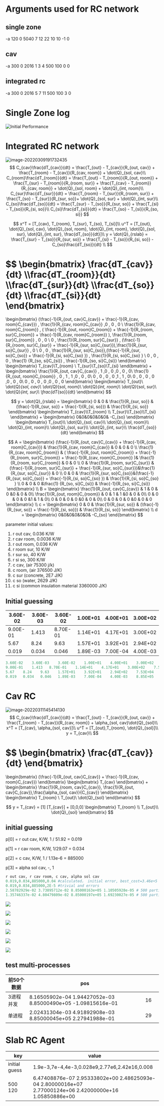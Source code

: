 # Arguments used for RC network

## single zone

-a 120 0 5040 7 12 22 10 10 -1 0

## cav

-a 300 0 2016 1 3 4 500 100 0 0

## integrated rc

-a 300 0 2016 5 7 11 500 100 3 0

# Single Zone log

![Initial Performance](_3_rs_rc_py3/single_zone_swarm_performance.png)

# Integrated RC network

![image-20220309191732435](C:\Users\wulic\AppData\Roaming\Typora\typora-user-images\image-20220309191732435.png)
$$
C_{cav}\frac{dT_{cav}}{dt} = \frac{T_{out} - T_{cav}}{R_{out, cav}} + \frac{T_{room} - T_{cav}}{R_{cav, room}} + \dot{Q}_{sol, cav}\\
C_{room}\frac{dT_{room}}{dt} = \frac{T_{out} - T_{room}}{R_{out, room}} + \frac{T_{sur} - T_{room}}{R_{room, sur}} + \frac{T_{cav} - T_{room}}{R_{cav, room}} + \dot{Q}_{sol, room} + \dot{Q}_{int, room}\\
C_{sur}\frac{dT_{sur}}{dt} = \frac{T_{room} - T_{sur}}{R_{room, sur}} + \frac{T_{so} - T_{sur}}{R_{sur, so}}+ \dot{Q}_{sol, sur} + \dot{Q}_{int, sur}\\
C_{so}\frac{dT_{so}}{dt} = \frac{T_{sur} - T_{so}}{R_{sur, so}} + \frac{T_{si} - T_{so}}{R_{si, so}}\\
C_{si}\frac{dT_{si}}{dt} = \frac{T_{so} - T_{si}}{R_{so, si}}
$$

$$
x^T = [T_{cav}, T_{room}, T_{sur}, T_{so}, T_{si}]\\
u^T = [T_{out}, \dot{Q}_{sol, cav}, \dot{Q}_{sol, room}, \dot{Q}_{int, room}, \dot{Q}_{sol, sur}, \dot{Q}_{int, sur}, \frac{dT_{so}}{dt}]\\
y = \dot{Q}_{rslab} = \frac{T_{sur} - T_{so}}{R_{sur, so}} + \frac{T_{si} - T_{so}}{R_{si, so}} - C_{so}\frac{dT_{so}}{dt} \\
$$

$$
\begin{bmatrix}
    \frac{dT_{cav}}{dt} \\\frac{dT_{room}}{dt} \\\frac{dT_{sur}}{dt} \\\frac{dT_{so}}{dt} \\\frac{dT_{si}}{dt}
\end{bmatrix}
=
\begin{bmatrix}
(\frac{-1}{R_{out, cav}C_{cav}} + \frac{-1}{R_{cav, room}C_{cav}}) ,   \frac{1}{R_{cav, room}C_{cav}} ,0 , 0 , 0 \\
\frac{1}{R_{cav, room}C_{room}} ,  ( \frac{-1}{R_{out, room}C_{room}} + \frac{-1}{R_{room, sur}C_{room}} + \frac{-1}{R_{cav, room}C_{room}} ), \frac{1}{R_{room, sur}C_{room}} , 0 , 0 \\
0 ,   \frac{1}{R_{room, sur}C_{sur}} , (\frac{-1}{R_{room, sur}C_{sur}} + \frac{-1}{R_{sur, so}C_{sur}}),\frac{1}{R_{sur, so}C_{sur}} , 0 \\
0 ,  0 ,  \frac{1}{R_{sur, so}C_{so}},(\frac{-1}{R_{sur, so}C_{so}} + \frac{-1}{R_{si, so}C_{so} }) , \frac{1}{R_{si, so}C_{so} } \\
0 , 0 , 0 , \frac{1} {R_{so, si}C_{si}} , \frac{-1}{R_{so, si}C_{si}}
\end{bmatrix}
\begin{bmatrix}
	T_{cav}\\T_{room} \\ T_{sur}\\T_{so}\\T_{si}
\end{bmatrix}
+
\begin{bmatrix}
\frac{1}{R_{out, cav}C_{cav}}  , 1 ,0 , 0 ,0 , 0 , 0\\
\frac{1}{R_{out, room}C_{room}}  , 0 , 1 , 1 ,0 , 0 , 0\\
0 , 0 , 0 , 0 ,1 , 1 , 0\\
0 , 0 , 0 , 0 ,0 , 0 , 0\\
0 , 0 , 0 , 0 ,0 , 0 , 0
\end{bmatrix}
\begin{bmatrix}
	T_{out}\\ \dot{Q}_{sol, cav}\\ \dot{Q}_{sol, room}\\ \dot{Q}_{int, room}\\ \dot{Q}_{sol, sur}\\ \dot{Q}_{int, sur}\\ \frac{dT_{so}}{dt}
\end{bmatrix}
$$

$$
y = \dot{Q}_{rslab} =
\begin{bmatrix}
0 & 0 & \frac{1}{R_{sur, so}} & (\frac{-1}{R_{sur, so}} + \frac{-1}{R_{si, so}}) & \frac{1}{R_{si, so}}
\end{bmatrix}
\begin{bmatrix}
	T_{cav}\\T_{room} \\ T_{sur}\\T_{so}\\T_{si}
\end{bmatrix}
+
\begin{bmatrix}
0&0&0&0&0&0& -C_{so}
\end{bmatrix}
\begin{bmatrix}
	T_{out}\\ \dot{Q}_{sol, cav}\\ \dot{Q}_{sol, room}\\ \dot{Q}_{int, room}\\ \dot{Q}_{sol, sur}\\ \dot{Q}_{int, sur}\\ \frac{dT_{so}}{dt}
\end{bmatrix}
$$

$$
A = 
\begin{bmatrix}
(\frac{-1}{R_{out, cav}C_{cav}} + \frac{-1}{R_{cav, room}C_{cav}}) &   \frac{1}{R_{cav, room}C_{cav}} & 0 & 0 & 0 \\
\frac{1}{R_{cav, room}C_{room}} &  ( \frac{-1}{R_{out, room}C_{room}} + \frac{-1}{R_{room, sur}C_{room}} + \frac{-1}{R_{cav, room}C_{room}} )& \frac{1}{R_{room, sur}C_{room}} & 0 & 0 \\
0 &   \frac{1}{R_{room, sur}C_{sur}} &  (\frac{-1}{R_{room, sur}C_{sur}} + \frac{-1}{R_{sur, so}C_{sur}})&\frac{1}{R_{sur, so}C_{sur}} & 0 \\
0 &  0 &  \frac{1}{R_{sur, so}C_{so}}&(\frac{-1}{R_{sur, so}C_{so}} + \frac{-1}{R_{si, so}C_{so} }) &  \frac{1}{R_{si, so}C_{so} } \\
0 & 0 & 0 &\frac{1} {R_{so, si}C_{si}}  & \frac{-1}{R_{so, si}C_{si}}
\end{bmatrix}
\\
B = 
\begin{bmatrix}
\frac{1}{R_{out, cav}C_{cav}}  & 1 & 0 & 0 &0 & 0 & 0\\
\frac{1}{R_{out, room}C_{room}}  & 0 & 1 & 1 &0 & 0 & 0\\
0 & 0 & 0 & 0 &1 & 1 & 0\\
0 & 0 & 0 & 0 &0 & 0 & 0\\
0 & 0 & 0 & 0 &0 & 0 & 0
\end{bmatrix}
\\
c = 
\begin{bmatrix}
0 & 0 & \frac{1}{R_{sur, so}} & (\frac{-1}{R_{sur, so}} + \frac{-1}{R_{si, so}}) & \frac{1}{R_{si, so}}
\end{bmatrix}
\\
d = 
\begin{bmatrix}
0&0&0&0&0&0& -C_{so}
\end{bmatrix}
$$

parameter initial values:

1. r out cav, 0.036 K/W
2. r cav room, 0.0036 K/W
3. r out room, 0.036 K/W
4. r room sur, 10 K/W
5. r sur so, 40 K/W
6. r si so, 300 K/W
7. c cav,  (air 75300 j/k)
8. c room, (air 376500 J/K)
9. c sur (concrete, 2E7 J/K)
10. c so (water, 2629 J/K)
11. c si (common insulation material 3360000 J/K)

## Initial guessing

| 3.60E-02 | 3.60E-03 | 3.60E-02 | 1.00E+01 | 4.00E+01 | 3.00E+02 |
| -------- | -------- | -------- | -------- | -------- | -------- |
| 9.00E-01 | 1.413    | 8.70E-01 | 1.14E+01 | 4.17E+01 | 3.00E+02 |
| 5.67     | 8.24     | 9.63     | 1.57E+01 | 3.92E+01 | 2.94E+02 |
| 0.019    | 0.034    | 0.046    | 1.89E-03 | 7.00E-04 | 4.00E-03 |

```matlab
3.60E-02	3.60E-03	3.60E-02	1.00E+01	4.00E+01	3.00E+02	7.53E+04	3.77E+05	2.00E+07	2.63E+03	3.36E+06		5.37E+03
9.00E-01	1.413	8.70E-01	1.14E+01	4.17E+01	3.00E+02	7.53E+04	3.77E+05	2.00E+07	2.63E+03	3.36E+06		
5.67	8.24	9.63	1.57E+01	3.92E+01	2.94E+02	7.53E+04	3.77E+05	2.00E+07	2.63E+03	3.36E+06		
0.019	0.034	0.046	1.89E-03	7.00E-04	4.00E-03	8.85E+05	4.12E+06	2.80E+07	2.70E+06	2.42E+16		Jaewan
```



# Cav RC

![image-20220311145414130](C:\Users\wulic\AppData\Roaming\Typora\typora-user-images\image-20220311145414130.png)
$$
C_{cav}\frac{dT_{cav}}{dt} = \frac{T_{out} - T_{cav}}{R_{out, cav}} + \frac{T_{room} - T_{cav}}{R_{cav, room}} + \alpha_{sol, cav}\dot{Q}_{sol}\\
x^T = [T_{cav}, \alpha_{sol, cav}]\\
u^T = [T_{out},T_{room}, \dot{Q}_{sol}]\\
y = T_{cav}\\
$$

$$
\begin{bmatrix}
\frac{dT_{cav}}{dt} 
\end{bmatrix}
=
\begin{bmatrix}
(\frac{-1}{R_{out, cav}C_{cav}} + \frac{-1}{R_{cav, room}C_{cav}}) 
\end{bmatrix}
\begin{bmatrix}
T_{cav} 
\end{bmatrix}
+
\begin{bmatrix}
\frac{1}{R_{room, cav}C_{cav}}, \frac{1}{R_{out, cav}C_{cav}},\frac{\alpha_{sol, cav}}{C_{cav}} 
\end{bmatrix}
\begin{bmatrix}
T_{room} \\
T_{out}\\
\dot{Q}_{sol}
\end{bmatrix}
$$

$$
y = T_{cav} = [1] [T_{cav}]  + [0,0,0]
\begin{bmatrix}
T_{room} \\
T_{out}\\
\dot{Q}_{sol}
\end{bmatrix}
$$

## initial guessing

p[0] = r out cav, K/W, 1 / 51.92 = 0.019

p[1] = r cav room, K/W, 1/29.07 = 0.034

p[2] = c cav, K/W, 1 / 1.13e-6 = 885000

p[3] = alpha sol cav, -, 1

```python
r out cav, r cav room, c cav, alpha sol cav
0.019,0.034,885000,0.04 #calculated， initial error, best_cost=3.46e+5
0.019,0.034,885000,2E-5 #trivial and errors
2.58782929e-02 3.73895712e-02 8.85000163e+05 1.10505928e-05 # 500 particle 50 iterations， best_cost=1.21e+5
1.35746337e-02 4.80479809e-02 8.85000197e+05 1.69230027e-05 # 500 particle 200 iterations， best_cost=7.3e+4
```

![](_3_rs_rc_py3/cav_no_solar.png)

![](_3_rs_rc_py3/cav_with_solar.png)

![](_3_rs_rc_py3/cav_with_solar_500_50.png)

![](_3_rs_rc_py3/cav_with_solar_500_50_2.png)

![](_3_rs_rc_py3/cav_with_solar_500_50_3.png)

![](_3_rs_rc_py3/_0_cav_updated_500_100.png)

## test multi-processes



| 前50个数据 | pos                                                          |      |      |
| ---------- | ------------------------------------------------------------ | ---- | ---- |
| 3进程并发  | 8.16505902e-04  1.94427052e-03  8.85000490e+05 -1.09815616e-01 | 16   |      |
| 单进程     | 2.02431304e-03 4.91892908e-03 8.85000045e+05 2.27941988e-01  | 29   |      |

# Slab RC Agent

| key           | value                                                        |
| ------------- | ------------------------------------------------------------ |
| initial guess | 1.9e-3,7e-4,4e-3,0.028e9,2.77e6,2.42e16,0.008                |
| 500 120       | 6.47408876e-07 2.95333802e+00 2.48625093e-04 2.80000016e+07<br/> 2.77000124e+06 2.42000000e+16 1.05850886e+00 |



